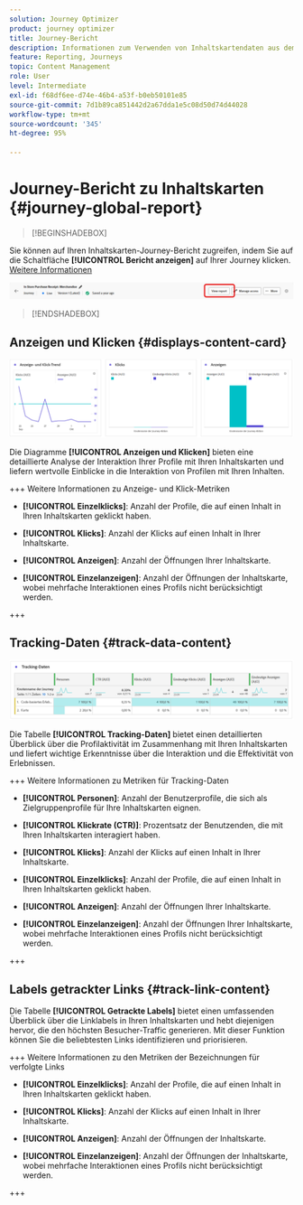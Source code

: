 ```yaml
---
solution: Journey Optimizer
product: journey optimizer
title: Journey-Bericht
description: Informationen zum Verwenden von Inhaltskartendaten aus dem Journey-Bericht
feature: Reporting, Journeys
topic: Content Management
role: User
level: Intermediate
exl-id: f68df6ee-d74e-46b4-a53f-b0eb50101e85
source-git-commit: 7d1b89ca851442d2a67dda1e5c08d50d74d44028
workflow-type: tm+mt
source-wordcount: '345'
ht-degree: 95%

---
```


# Journey-Bericht zu Inhaltskarten {#journey-global-report}

>[!BEGINSHADEBOX]

Sie können auf Ihren Inhaltskarten-Journey-Bericht zugreifen, indem Sie auf die Schaltfläche **[!UICONTROL Bericht anzeigen]** auf Ihrer Journey klicken. [Weitere Informationen](report-gs-cja.md)

![](assets/report-access-jo.png)

>[!ENDSHADEBOX]

## Anzeigen und Klicken {#displays-content-card}

![](assets/content-card-jo-display.png)

Die Diagramme **[!UICONTROL Anzeigen und Klicken]** bieten eine detaillierte Analyse der Interaktion Ihrer Profile mit Ihren Inhaltskarten und liefern wertvolle Einblicke in die Interaktion von Profilen mit Ihren Inhalten.

+++ Weitere Informationen zu Anzeige- und Klick-Metriken

* **[!UICONTROL Einzelklicks]**: Anzahl der Profile, die auf einen Inhalt in Ihren Inhaltskarten geklickt haben.

* **[!UICONTROL Klicks]**: Anzahl der Klicks auf einen Inhalt in Ihrer Inhaltskarte.

* **[!UICONTROL Anzeigen]**: Anzahl der Öffnungen Ihrer Inhaltskarte.

* **[!UICONTROL Einzelanzeigen]**: Anzahl der Öffnungen der Inhaltskarte, wobei mehrfache Interaktionen eines Profils nicht berücksichtigt werden.

+++

## Tracking-Daten {#track-data-content}

![](assets/code-based-tracking-data.png)

Die Tabelle **[!UICONTROL Tracking-Daten]** bietet einen detaillierten Überblick über die Profilaktivität im Zusammenhang mit Ihren Inhaltskarten und liefert wichtige Erkenntnisse über die Interaktion und die Effektivität von Erlebnissen.

+++ Weitere Informationen zu Metriken für Tracking-Daten

* **[!UICONTROL Personen]**: Anzahl der Benutzerprofile, die sich als Zielgruppenprofile für Ihre Inhaltskarten eignen.

* **[!UICONTROL Klickrate (CTR)]**: Prozentsatz der Benutzenden, die mit Ihren Inhaltskarten interagiert haben.

* **[!UICONTROL Klicks]**: Anzahl der Klicks auf einen Inhalt in Ihrer Inhaltskarte.

* **[!UICONTROL Einzelklicks]**: Anzahl der Profile, die auf einen Inhalt in Ihren Inhaltskarten geklickt haben.

* **[!UICONTROL Anzeigen]**: Anzahl der Öffnungen Ihrer Inhaltskarte.

* **[!UICONTROL Einzelanzeigen]**: Anzahl der Öffnungen Ihrer Inhaltskarte, wobei mehrfache Interaktionen eines Profils nicht berücksichtigt werden.

+++

## Labels getrackter Links {#track-link-content}

Die Tabelle **[!UICONTROL Getrackte Labels]** bietet einen umfassenden Überblick über die Linklabels in Ihren Inhaltskarten und hebt diejenigen hervor, die den höchsten Besucher-Traffic generieren. Mit dieser Funktion können Sie die beliebtesten Links identifizieren und priorisieren.

+++ Weitere Informationen zu den Metriken der Bezeichnungen für verfolgte Links

* **[!UICONTROL Einzelklicks]**: Anzahl der Profile, die auf einen Inhalt in Ihren Inhaltskarten geklickt haben.

* **[!UICONTROL Klicks]**: Anzahl der Klicks auf einen Inhalt in Ihrer Inhaltskarte.

* **[!UICONTROL Anzeigen]**: Anzahl der Öffnungen der Inhaltskarte.

* **[!UICONTROL Einzelanzeigen]**: Anzahl der Öffnungen der Inhaltskarte, wobei mehrfache Interaktionen eines Profils nicht berücksichtigt werden.

+++
